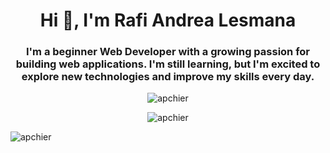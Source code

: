 <h1 align="center">Hi 👋, I'm Rafi Andrea Lesmana</h1>
<h3 align="center">I'm a beginner Web Developer with a growing passion for building web applications. I'm still learning, but I'm excited to explore new technologies and improve my skills every day.</h3>

<p>
  <p align="center">
    <img align="center" src="https://github-readme-stats.vercel.app/api?username=Apchier&theme=vision-friendly-dark&show_icons=true&hide_border=true&count_private=true" alt="apchier" />
  </p>
  <p align="center">
    <img align="center" src="https://github-readme-stats.vercel.app/api/top-langs/?username=Apchier&theme=vision-friendly-dark&show_icons=true&hide_border=true&layout=compact" alt="apchier" />
  </p>
</p>



<p align="left">
  <img src="https://komarev.com/ghpvc/?username=apchier&label=Profile%20views&color=0e75b6&style=flat" alt="apchier" />
</p>

